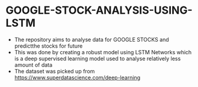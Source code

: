 # GOOGLE-STOCK-ANALYSIS-USING-LSTM
- The repository aims to analyse data for GOOGLE STOCKS  and predictthe stocks for future
- This was done by creating a robust model using LSTM Networks which is a deep supervised learning model
  used to analyse relatively less amount of data
- The dataset was picked up from https://www.superdatascience.com/deep-learning
